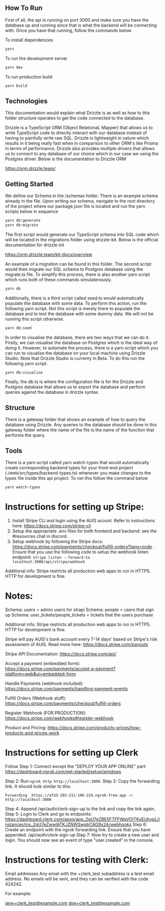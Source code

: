 ## How To Run

First of all, the api is running on port 3000 and make sure you have the database up and running since that is what the backend will be connecting with. Once you have that running, follow the commands below

To install dependencies
```bash
yarn
```
To run the development server
```bash
yarn dev
```
To run production build
```bash
yarn build
```

## Technologies

This documentation would explain what Drizzle is as well as how to this folder structure operates to get the code connected to the database.

Drizzle is a TypeScript ORM (Object RelationaL Mapper) that allows us to write TypeScript code to directly interact with our database instead of having to painfully write raw SQL. Drizzle is lightweight in nature which results in it being really fast when in comparison to other ORM's like Prisma in terms of performance. Drizzle also provides multiple drivers that allows us to connect to any database of our choice which in our case we using the Postgres driver. Below is the documentation to Drizzle ORM

https://orm.drizzle.team/

## Getting Started

We define our Schema in the /schemas folder. There is an example schema already in the file. Upon writing our schema, navigate to the root directory of the project where our package.json file is located and run the yarn scripts below in sequence

```bash
yarn db:generate
yarn db:migrate
```

The first script would generate our TypeScript schema into SQL code which will be located in the migrations folder using drizzle-kit. Below is the official documentation for drizzle-kit

https://orm.drizzle.team/kit-docs/overview

An example of a migration can be found in this folder. The second script would then migrate our SQL schema to Postgres database using the migrate.ts file. To simplify this process, there is also another yarn script which runs both of these commands simulatenously.

```bash
yarn db
```

Additionally, there is a third script called seed.ts would automatically populate the database with some data. To perform this action, run the following yarn script. Not this script is merely there to populate the database and to test the database with some dummy data. We will not be running this script otherwise.

```bash
yarn db:seed
```

In order to visualise the database, there are two ways that we can do it. Firstly, we can visualise the database on Postgres which is the ideal way of doing it. However, to automate the process, there is a yarn script which you can run to visualise the database on your local machine using Drizzle Studio. Note that Drizzle Studio is currenty in Beta. To do this run the following yarn script.

```bash
yarn db:visualise
```

Finally, the db.ts is where the configuration file is for the Drizzle and Postgres database that allows us to export the database and perform queries against the database in drizzle syntax.

## Structure

There is a gateway folder that shows an example of how to query the database using Drizzle. Any queries to the database should be done in this gateway folder where the name of the file is the name of the function that performs the query.

## Tools

There is a yarn script called yarn watch-types that would automatically create corresponding backend types for your front-end project (./web/src/types/backend-types.ts) whenever you make changes to the types file inside this api project. To run this follow the command below

```bash
yarn watch-types
```

# Instructions for setting up Stripe:

1. Install Stripe CLI and login using the AUIS acount. Refer to instructions here: https://docs.stripe.com/stripe-cli 
2. Setup the appropriate .env files for both frontend and backend: see the #resources chat in discord. 
3. Setup webhook by following the Stripe docs: https://docs.stripe.com/payments/checkout/fulfill-orders?lang=node . Ensure that you use the following code to setup the webhook listen endpoint: `stripe listen --forward-to localhost:3000/api/stripe/webhook`

Additional info: Stripe restricts all production web apps to run in HTTPS. HTTP for development is fine. 

# Notes:
Schema: users = admin users for strapi
Schema: people = users that sign up
Schema: user_tickets/people_tickets = tickets that the users purchase

Additional info: Stripe restricts all production web apps to run in HTTPS. HTTP for development is fine. 

Stripe will pay AUIS's bank account every 7-14 days' based on Stripe's risk assessment of AUIS. Read more here: https://docs.stripe.com/payouts

Stripe API Documentation: https://docs.stripe.com/api/

Accept a payment (embedded form): https://docs.stripe.com/payments/accept-a-payment?platform=web&ui=embedded-form

Handle Payments (webhook included): https://docs.stripe.com/payments/handling-payment-events

Fulfill Orders (Webhook stuff): https://docs.stripe.com/payments/checkout/fulfill-orders

Register Webhook (FOR PRODUCTION): https://docs.stripe.com/webhooks#register-webhook

Product and Pricing: https://docs.stripe.com/products-prices/how-products-and-prices-work

# Instructions for setting up Clerk
Follow Step 1: Connect except the "DEPLOY YOUR APP ONLINE" part: https://dashboard.ngrok.com/get-started/setup/windows

Step 2: Run `ngrok http http://localhost:3000`. 
Step 3: Copy the forwarding link. It should look similar to this: 
```
Forwarding  https://afd3-203-211-106-224.ngrok-free.app -> http://localhost:3000
```
Step 4: Append /api/auth/clerk-sign-up to the link and copy the link again. 
Step 5: Login to Clerk and go to endpoints: https://dashboard.clerk.com/apps/app_2gU7eZBE5FTFFWqVOlTKxEUhvpL/instances/ins_2gU7eZwwlATKJZNWSwgbCAG9x2A/webhooks
Step 6: Create an endpoint with the ngrok forwarding link. Ensure that you have appended: /api/auth/clerk-sign-up
Step 7: Now try to create a new user and login. You should now see an event of type "user.created" in the console. 

# Instructions for testing with Clerk:

Email addresses
Any email with the +clerk_test subaddress is a test email address. No emails will be sent, and they can be verified with the code 424242.

For example:

jane+clerk_test@example.com
doe+clerk_test@example.com
